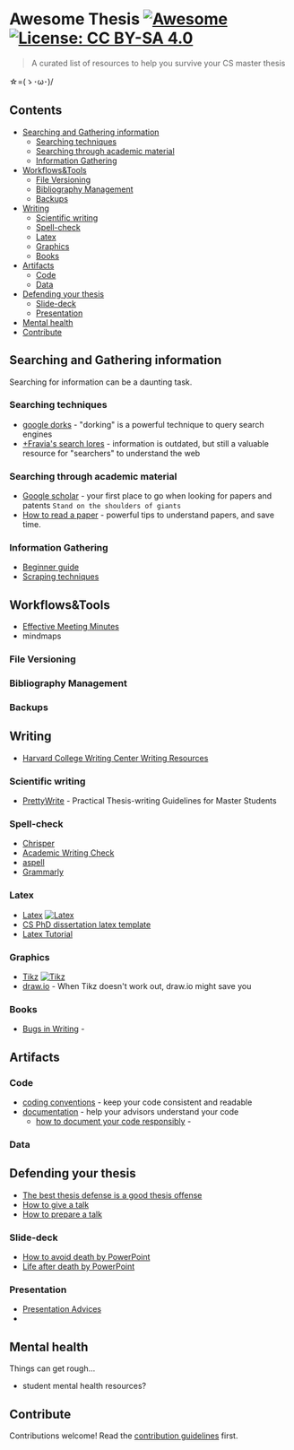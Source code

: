 # Awesome Thesis [![Awesome](https://awesome.re/badge.svg)](https://awesome.re) [![License: CC BY-SA 4.0](https://img.shields.io/badge/License-CC%20BY--SA%204.0-lightgrey.svg?style=flat)](LICENSE.md)

> A curated list of resources to help you survive your CS master thesis

☆=(ゝ･ω･)/


## Contents

<!--ts-->
* [Searching and Gathering information](#searching-and-gathering-information)
   * [Searching techniques](#searching-techniques)
   * [Searching through academic material](#searching-through-academic-material)
   * [Information Gathering](#information-gathering)
* [Workflows&amp;Tools](#workflowstools)
   * [File Versioning](#file-versioning)
   * [Bibliography Management](#bibliography-management)
   * [Backups](#backups)
* [Writing](#writing)
   * [Scientific writing](#scientific-writing)
   * [Spell-check](#spell-check)
   * [Latex](#latex)
   * [Graphics](#graphics)
   * [Books](#books)
* [Artifacts](#artifacts)
   * [Code](#code)
   * [Data](#data)
* [Defending your thesis](#defending-your-thesis)
   * [Slide-deck](#slide-deck)
   * [Presentation](#presentation)
* [Mental health](#mental-health)
* [Contribute](#contribute)

<!--te-->


## Searching and Gathering information
Searching for information can be a daunting task.

### Searching techniques
- [google dorks](https://exposingtheinvisible.org/guides/google-dorking/) - "dorking" is a powerful technique to query search engines
- [+Fravia's search lores](http://search.lores.eu/indexo.htm) - information is outdated, but still a valuable resource for "searchers" to understand the web


### Searching through academic material
- [Google scholar](http://scholar.google.it) - your first place to go when looking for papers and patents ``Stand on the shoulders of giants``
- [How to read a paper](http://blizzard.cs.uwaterloo.ca/keshav/home/Papers/data/07/paper-reading.pdf) - powerful tips to understand papers, and save time.

### Information Gathering
- [Beginner guide ](https://www.analyticsvidhya.com/blog/2015/10/beginner-guide-web-scraping-beautiful-soup-python/) 
- [Scraping techniques]()

## Workflows&Tools
- [Effective Meeting Minutes](https://gaiku.io/blog/effective-meeting-minutes)
- mindmaps


### File Versioning

### Bibliography Management

### Backups

## Writing
- [Harvard College Writing Center Writing Resources](https://writingcenter.fas.harvard.edu/pages/resources)

### Scientific writing
- [PrettyWrite](https://github.com/phretor/pretty-write) - Practical Thesis-writing Guidelines for Master Students

### Spell-check
- [Chrisper](https://github.com/invernizzi/Chrisper)
- [Academic Writing Check](https://github.com/devd/Academic-Writing-Check.git)
- [aspell](http://aspell.net/)
- [Grammarly](https://www.grammarly.com/)

### Latex
- [Latex](http://latex.org/index.php) [![Latex][awesome]](https://raw.githubusercontent.com/egeerardyn/awesome-LaTeX)
- [CS PhD dissertation latex template](https://github.com/phretor/cs-phd-dissertation-latex-template)
- [Latex Tutorial](https://www.um.edu.mt/__data/assets/pdf_file/0004/171373/LaTeX_Tutorial.pdf)

### Graphics
- [Tikz](http://www.texample.net/tikz/) [![Tikz][awesome]](https://github.com/xiaohanyu/awesome-tikz)
- [draw.io](https://www.draw.io/) - When Tikz doesn't work out, draw.io might save you

### Books
- [Bugs in Writing]() - 


## Artifacts

### Code
- [coding conventions]() - keep your code consistent and readable
- [documentation]() - help your advisors understand your code
    - [how to document your code responsibly](https://medium.com/@andrewgoldis/how-to-document-source-code-responsibly-2b2f303aa525) - 

### Data


## Defending your thesis
- [The best thesis defense is a good thesis offense](https://xkcd.com/1403/)
- [How to give a talk](http://www.howtogiveatalk.com/)
- [How to prepare a talk](https://www.cs.jhu.edu/~jason/advice/how-to-give-a-talk.html)

### Slide-deck
- [How to avoid death by PowerPoint](https://www.youtube.com/watch?v=Iwpi1Lm6dFo)
- [Life after death by PowerPoint](https://www.youtube.com/watch?v=lpvgfmEU2Ck)

### Presentation
- [Presentation Advices](https://www.ifte.de/infos/dissertation/presentationAdvices.pdf)
- 

## Mental health
Things can get rough...

- student mental health resources?

## Contribute

Contributions welcome! Read the [contribution guidelines](contributing.md) first.


[awesome]:  https://cdn.rawgit.com/sindresorhus/awesome/d7305f38d29fed78fa85652e3a63e154dd8e8829/media/badge.svg
